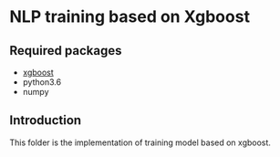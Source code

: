 # NLP training based on Xgboost 


## Required packages
* [xgboost](https://xgboost.readthedocs.io/en/latest/build.html)
* python3.6
* numpy

## Introduction

This folder is the implementation of training model based on xgboost.
